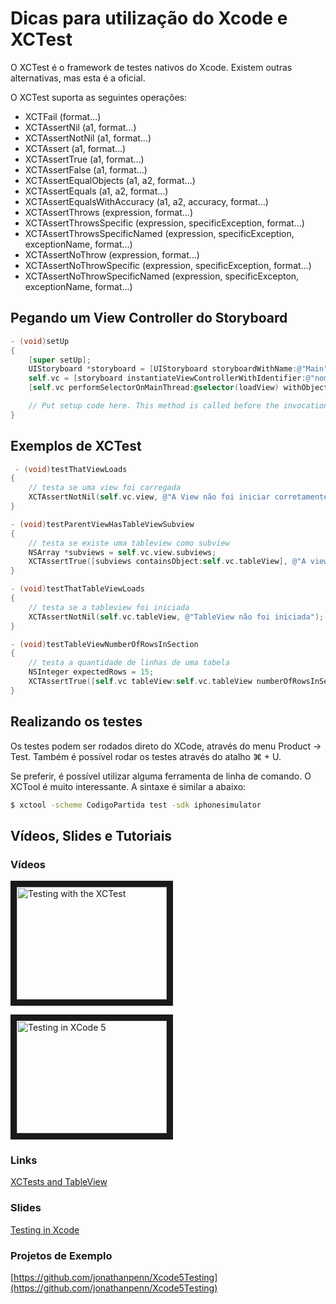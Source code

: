 # Dicas para utilização do Xcode e XCTest

O XCTest é o framework de testes nativos do Xcode. Existem outras alternativas, mas esta é a oficial.

O XCTest suporta as seguintes operações:

* XCTFail (format…)
* XCTAssertNil (a1, format…)
* XCTAssertNotNil (a1, format…)
* XCTAssert (a1, format…)
* XCTAssertTrue (a1, format…)
* XCTAssertFalse (a1, format…)
* XCTAssertEqualObjects (a1, a2, format…)
* XCTAssertEquals (a1, a2, format…)
* XCTAssertEqualsWithAccuracy (a1, a2, accuracy, format…)
* XCTAssertThrows (expression, format…)
* XCTAssertThrowsSpecific (expression, specificException, format…)
* XCTAssertThrowsSpecificNamed (expression, specificException, exceptionName, format…)
* XCTAssertNoThrow (expression, format…)
* XCTAssertNoThrowSpecific (expression, specificException, format…)
* XCTAssertNoThrowSpecificNamed (expression, specificExcepton, exceptionName, format…)


## Pegando um View Controller do Storyboard

```objective-c
- (void)setUp
{
    [super setUp];
    UIStoryboard *storyboard = [UIStoryboard storyboardWithName:@"Main" bundle:nil];
    self.vc = [storyboard instantiateViewControllerWithIdentifier:@"nomeDoViewController"];
    [self.vc performSelectorOnMainThread:@selector(loadView) withObject:nil waitUntilDone:YES];

    // Put setup code here. This method is called before the invocation of each test method in the class.
}
```

## Exemplos de XCTest

```objective-c
 - (void)testThatViewLoads
{
    // testa se uma view foi carregada
    XCTAssertNotNil(self.vc.view, @"A View não foi iniciar corretamente");
}

- (void)testParentViewHasTableViewSubview
{
    // testa se existe uma tableview como subview
    NSArray *subviews = self.vc.view.subviews;
    XCTAssertTrue([subviews containsObject:self.vc.tableView], @"A view não tem uma tableView");
}

- (void)testThatTableViewLoads
{
    // testa se a tableview foi iniciada
    XCTAssertNotNil(self.vc.tableView, @"TableView não foi iniciada");
}

- (void)testTableViewNumberOfRowsInSection
{
    // testa a quantidade de linhas de uma tabela
    NSInteger expectedRows = 15;
    XCTAssertTrue([self.vc tableView:self.vc.tableView numberOfRowsInSection:0]==expectedRows, @"A tabela tem %ld linhas mas deveria ter %ld", (long)[self.vc tableView:self.vc.tableView numberOfRowsInSection:0], (long)expectedRows);
}
```

## Realizando os testes

Os testes podem ser rodados direto do XCode, através do menu Product -> Test. Também é possível rodar os testes através do atalho &#8984; + U.

Se preferir, é possível utilizar alguma ferramenta de linha de comando. O XCTool é muito interessante. A sintaxe é similar a abaixo:

```bash
$ xctool -scheme CodigoPartida test -sdk iphonesimulator
```

## Vídeos, Slides e Tutoriais

### Vídeos

<a href="http://www.youtube.com/watch?feature=player_embedded&v=amSApTmxqrc
" target="_blank"><img src="http://s28.postimg.org/l6maq2hh9/Screen_Shot_2014_08_07_at_10_30_18_AM.png"
alt="Testing with the XCTest" width="240" height="180" border="10" /></a>

<a href="http://www.youtube.com/watch?feature=player_embedded&v=8cpEIik-FZM
" target="_blank"><img src="http://s17.postimg.org/fv2sx7uqn/Screen_Shot_2014_08_07_at_10_33_26_AM.png"
alt="Testing in XCode 5 " width="240" height="180" border="10" /></a>


### Links

[XCTests and TableView](http://blog.typpz.com/2014/04/27/xcode-5-test-uitableview-with-xctest-framework/)

### Slides

[Testing in Xcode](http://rubbercitywizards.com/stuff/files/2013-10-testing-xcode-5-cocoa-slopes.pdf)

### Projetos de Exemplo

[https://github.com/jonathanpenn/Xcode5Testing](https://github.com/jonathanpenn/Xcode5Testing)
